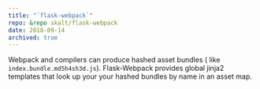 ```yaml
---
title: "`flask-webpack`"
repo: &repo skalt/flask-webpack
date: 2018-09-14
archived: true
---
```


Webpack and compilers can produce hashed asset bundles ( like `index.bundle.md5h4sh3d.js`). Flask-Webpack provides global jinja2 templates that look up your your hashed bundles by name in an asset map.
